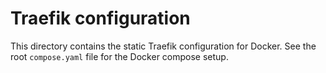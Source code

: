 # Traefik configuration

This directory contains the static Traefik configuration for Docker.  See the root `compose.yaml` file for the Docker compose setup.

